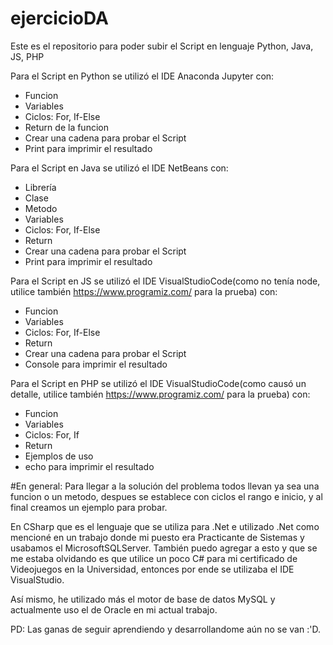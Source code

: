 # ejercicioDA
Este es el repositorio para poder subir el Script en lenguaje Python, Java, JS, PHP

Para el Script en Python se utilizó el IDE Anaconda Jupyter con:
- Funcion
- Variables
- Ciclos: For, If-Else
- Return de la funcion
- Crear una cadena para probar el Script
- Print para imprimir el resultado

Para el Script en Java se utilizó el IDE NetBeans con:
- Librería
- Clase
- Metodo
- Variables
- Ciclos: For, If-Else
- Return
- Crear una cadena para probar el Script
- Print para imprimir el resultado

Para el Script en JS se utilizó el IDE VisualStudioCode(como no tenía node, utilice también https://www.programiz.com/ para la prueba) con:
- Funcion
- Variables
- Ciclos: For, If-Else
- Return
- Crear una cadena para probar el Script
- Console para imprimir el resultado

Para el Script en PHP se utilizó el IDE VisualStudioCode(como causó un detalle, utilice también https://www.programiz.com/ para la prueba) con:
- Funcion
- Variables
- Ciclos: For, If
- Return
- Ejemplos de uso
- echo para imprimir el resultado

#En general:
Para llegar a la solución del problema todos llevan ya sea una funcion o un metodo, despues se establece con ciclos el rango e inicio, y al final creamos un ejemplo para probar.

En CSharp que es el lenguaje que se utiliza para .Net e utilizado .Net como mencioné en un trabajo donde mi puesto era Practicante de Sistemas y usabamos el MicrosoftSQLServer. También puedo agregar a esto y que se me estaba olvidando es que utilice un poco C# para mi certificado de Videojuegos en la Universidad, entonces por ende se utilizaba el IDE VisualStudio. 

Así mismo, he utilizado más el motor de base de datos MySQL y actualmente uso el de Oracle en mi actual trabajo. 

PD: Las ganas de seguir aprendiendo y desarrollandome aún no se van :'D.
